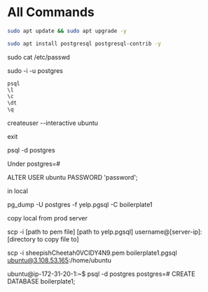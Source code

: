 # All Commands

```sh
sudo apt update && sudo apt upgrade -y
```

```sh
sudo apt install postgresql postgresql-contrib -y
```

sudo cat /etc/passwd

sudo -i -u postgres

```sh
psql
\l
\c
\dt
\q
```

createuser --interactive
ubuntu

exit

psql -d postgres

Under postgres=# 

ALTER USER ubuntu PASSWORD 'password';


in local

pg_dump -U postgres -f yelp.pgsql -C boilerplate1


copy local from prod server

scp -i [path to pem file] [path to yelp.pgsql] username@[server-ip]:[directory to copy file to]


scp -i sheepishCheetah0VCIDY4N9.pem boilerplate1.pgsql ubuntu@3.108.53.165:/home/ubuntu


ubuntu@ip-172-31-20-1:~$ psql -d postgres
postgres=# CREATE DATABASE boilerplate1;


